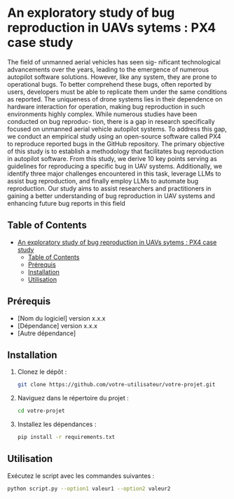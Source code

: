 # An exploratory study of bug reproduction in UAVs sytems : PX4 case study


The field of unmanned aerial vehicles has seen sig-
nificant technological advancements over the years, leading to the
emergence of numerous autopilot software solutions. However,
like any system, they are prone to operational bugs. To better
comprehend these bugs, often reported by users, developers must
be able to replicate them under the same conditions as reported.
The uniqueness of drone systems lies in their dependence on
hardware interaction for operation, making bug reproduction in
such environments highly complex.
While numerous studies have been conducted on bug reproduc-
tion, there is a gap in research specifically focused on unmanned
aerial vehicle autopilot systems. To address this gap, we conduct
an empirical study using an open-source software called PX4 to
reproduce reported bugs in the GitHub repository. The primary
objective of this study is to establish a methodology that facilitates
bug reproduction in autopilot software. From this study, we
derive 10 key points serving as guidelines for reproducing a
specific bug in UAV systems. Additionally, we identify three
major challenges encountered in this task, leverage LLMs to
assist bug reproduction, and finally employ LLMs to automate
bug reproduction.
Our study aims to assist researchers and practitioners in
gaining a better understanding of bug reproduction in UAV
systems and enhancing future bug reports in this field

## Table of Contents

- [An exploratory study of bug reproduction in UAVs sytems : PX4 case study](#an-exploratory-study-of-bug-reproduction-in-uavs-sytems--px4-case-study)
  - [Table of Contents](#table-of-contents)
  - [Prérequis](#prérequis)
  - [Installation](#installation)
  - [Utilisation](#utilisation)

## Prérequis

- [Nom du logiciel] version x.x.x
- [Dépendance] version x.x.x
- [Autre dépendance]

## Installation

1. Clonez le dépôt :
    ```bash
    git clone https://github.com/votre-utilisateur/votre-projet.git
    ```
2. Naviguez dans le répertoire du projet :
    ```bash
    cd votre-projet
    ```
3. Installez les dépendances :
    ```bash
    pip install -r requirements.txt
    ```

## Utilisation

Exécutez le script avec les commandes suivantes :

```bash
python script.py --option1 valeur1 --option2 valeur2


